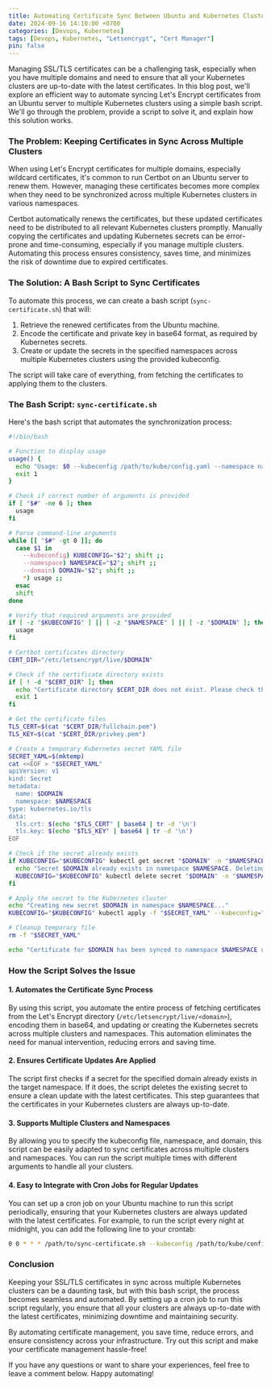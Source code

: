 ```yaml
---
title: Automating Certificate Sync Between Ubuntu and Kubernetes Clusters
date: 2024-09-16 14:10:00 +0700
categories: [Devops, Kubernetes]
tags: [Devops, Kubernetes, "Letsencrypt", "Cert Manager"]
pin: false
---
```


Managing SSL/TLS certificates can be a challenging task, especially when you have multiple domains and need to ensure that all your Kubernetes clusters are up-to-date with the latest certificates. In this blog post, we'll explore an efficient way to automate syncing Let's Encrypt certificates from an Ubuntu server to multiple Kubernetes clusters using a simple bash script. We'll go through the problem, provide a script to solve it, and explain how this solution works.

### **The Problem: Keeping Certificates in Sync Across Multiple Clusters**

When using Let's Encrypt certificates for multiple domains, especially wildcard certificates, it's common to run Certbot on an Ubuntu server to renew them. However, managing these certificates becomes more complex when they need to be synchronized across multiple Kubernetes clusters in various namespaces.

Certbot automatically renews the certificates, but these updated certificates need to be distributed to all relevant Kubernetes clusters promptly. Manually copying the certificates and updating Kubernetes secrets can be error-prone and time-consuming, especially if you manage multiple clusters. Automating this process ensures consistency, saves time, and minimizes the risk of downtime due to expired certificates.

### **The Solution: A Bash Script to Sync Certificates**

To automate this process, we can create a bash script (`sync-certificate.sh`) that will:

1. Retrieve the renewed certificates from the Ubuntu machine.
2. Encode the certificate and private key in base64 format, as required by Kubernetes secrets.
3. Create or update the secrets in the specified namespaces across multiple Kubernetes clusters using the provided kubeconfig.

The script will take care of everything, from fetching the certificates to applying them to the clusters.

### **The Bash Script: `sync-certificate.sh`**

Here's the bash script that automates the synchronization process:

```bash
#!/bin/bash

# Function to display usage
usage() {
  echo "Usage: $0 --kubeconfig /path/to/kube/config.yaml --namespace namespace --domain example.domain"
  exit 1
}

# Check if correct number of arguments is provided
if [ "$#" -ne 6 ]; then
  usage
fi

# Parse command-line arguments
while [[ "$#" -gt 0 ]]; do
  case $1 in
    --kubeconfig) KUBECONFIG="$2"; shift ;;
    --namespace) NAMESPACE="$2"; shift ;;
    --domain) DOMAIN="$2"; shift ;;
    *) usage ;;
  esac
  shift
done

# Verify that required arguments are provided
if [ -z "$KUBECONFIG" ] || [ -z "$NAMESPACE" ] || [ -z "$DOMAIN" ]; then
  usage
fi

# Certbot certificates directory
CERT_DIR="/etc/letsencrypt/live/$DOMAIN"

# Check if the certificate directory exists
if [ ! -d "$CERT_DIR" ]; then
  echo "Certificate directory $CERT_DIR does not exist. Please check the domain name."
  exit 1
fi

# Get the certificate files
TLS_CERT=$(cat "$CERT_DIR/fullchain.pem")
TLS_KEY=$(cat "$CERT_DIR/privkey.pem")

# Create a temporary Kubernetes secret YAML file
SECRET_YAML=$(mktemp)
cat <<EOF > "$SECRET_YAML"
apiVersion: v1
kind: Secret
metadata:
  name: $DOMAIN
  namespace: $NAMESPACE
type: kubernetes.io/tls
data:
  tls.crt: $(echo "$TLS_CERT" | base64 | tr -d '\n')
  tls.key: $(echo "$TLS_KEY" | base64 | tr -d '\n')
EOF

# Check if the secret already exists
if KUBECONFIG="$KUBECONFIG" kubectl get secret "$DOMAIN" -n "$NAMESPACE" > /dev/null 2>&1; then
  echo "Secret $DOMAIN already exists in namespace $NAMESPACE. Deleting it..."
  KUBECONFIG="$KUBECONFIG" kubectl delete secret "$DOMAIN" -n "$NAMESPACE"
fi

# Apply the secret to the Kubernetes cluster
echo "Creating new secret $DOMAIN in namespace $NAMESPACE..."
KUBECONFIG="$KUBECONFIG" kubectl apply -f "$SECRET_YAML" --kubeconfig="$KUBECONFIG"

# Cleanup temporary file
rm -f "$SECRET_YAML"

echo "Certificate for $DOMAIN has been synced to namespace $NAMESPACE using kubeconfig $KUBECONFIG."
```

### **How the Script Solves the Issue**

#### **1. Automates the Certificate Sync Process**

By using this script, you automate the entire process of fetching certificates from the Let's Encrypt directory (`/etc/letsencrypt/live/<domain>`), encoding them in base64, and updating or creating the Kubernetes secrets across multiple clusters and namespaces. This automation eliminates the need for manual intervention, reducing errors and saving time.

#### **2. Ensures Certificate Updates Are Applied**

The script first checks if a secret for the specified domain already exists in the target namespace. If it does, the script deletes the existing secret to ensure a clean update with the latest certificates. This step guarantees that the certificates in your Kubernetes clusters are always up-to-date.

#### **3. Supports Multiple Clusters and Namespaces**

By allowing you to specify the kubeconfig file, namespace, and domain, this script can be easily adapted to sync certificates across multiple clusters and namespaces. You can run the script multiple times with different arguments to handle all your clusters.

#### **4. Easy to Integrate with Cron Jobs for Regular Updates**

You can set up a cron job on your Ubuntu machine to run this script periodically, ensuring that your Kubernetes clusters are always updated with the latest certificates. For example, to run the script every night at midnight, you can add the following line to your crontab:

```sh
0 0 * * * /path/to/sync-certificate.sh --kubeconfig /path/to/kube/config.yaml --namespace your-namespace --domain example.com >> /var/log/sync-certificates.log 2>&1
```

### **Conclusion**

Keeping your SSL/TLS certificates in sync across multiple Kubernetes clusters can be a daunting task, but with this bash script, the process becomes seamless and automated. By setting up a cron job to run this script regularly, you ensure that all your clusters are always up-to-date with the latest certificates, minimizing downtime and maintaining security.

By automating certificate management, you save time, reduce errors, and ensure consistency across your infrastructure. Try out this script and make your certificate management hassle-free! 

If you have any questions or want to share your experiences, feel free to leave a comment below. Happy automating!
